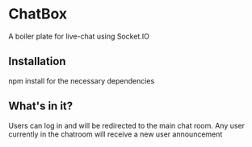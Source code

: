 # ChatBox
A boiler plate for live-chat using Socket.IO

## Installation
npm install for the necessary dependencies

## What's in it?
Users can log in and will be redirected to the main chat room. Any user currently in the chatroom will receive a new user announcement
